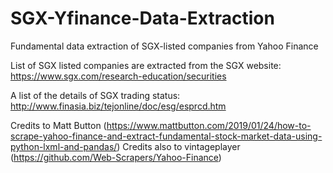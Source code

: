 # SGX-Yfinance-Data-Extraction
Fundamental data extraction of SGX-listed companies from Yahoo Finance

List of SGX listed companies are extracted from the SGX website: 
https://www.sgx.com/research-education/securities

A list of the details of SGX trading status: 
http://www.finasia.biz/tejonline/doc/esg/esprcd.htm

Credits to Matt Button (https://www.mattbutton.com/2019/01/24/how-to-scrape-yahoo-finance-and-extract-fundamental-stock-market-data-using-python-lxml-and-pandas/)
Credits also to vintageplayer (https://github.com/Web-Scrapers/Yahoo-Finance)
